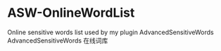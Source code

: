 # ASW-OnlineWordList
Online sensitive words list used by my plugin AdvancedSensitiveWords
AdvancedSensitiveWords 在线词库
